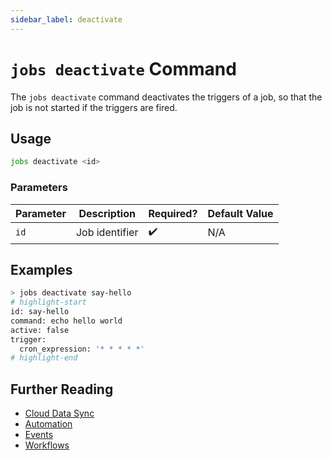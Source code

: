 ```yaml
---
sidebar_label: deactivate
---
```


# `jobs deactivate` Command

The `jobs deactivate` command deactivates the triggers of a job, so that the job is not started if the triggers are fired.

## Usage

```bash
jobs deactivate <id>
```

### Parameters

| Parameter | Description    | Required? | Default Value |
| --------- | -------------- | --------- | ------------- |
| `id`      | Job identifier | ✔️        | N/A           |

## Examples

```bash
> jobs deactivate say-hello
# highlight-start
​id: say-hello
​command: echo hello world
​active: false
​trigger:
​  cron_expression: '* * * * *'
# highlight-end
```

## Further Reading

- [Cloud Data Sync](../../../../concepts/cloud-data-sync/index.md)
- [Automation](../../../../concepts/automation/index.md)
- [Events](../../../events/index.md)
- [Workflows](../../../workflows/index.md)
